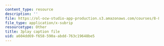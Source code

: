 ```yaml
---
content_type: resource
description: ''
file: https://ol-ocw-studio-app-production.s3.amazonaws.com/courses/8-821-string-theory-and-holographic-duality-fall-2014/a604dd69f658590aabdd763c19648be5_k6HCdJ9lKho.vtt
file_type: application/x-subrip
resourcetype: Other
title: 3play caption file
uid: a604dd69-f658-590a-abdd-763c19648be5
---
```

